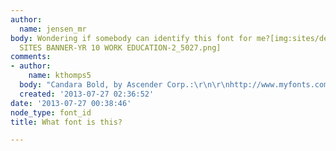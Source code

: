 ```yaml
---
author:
  name: jensen_mr
body: Wondering if somebody can identify this font for me?[img:sites/default/files/old-images/GOOGLE
  SITES BANNER-YR 10 WORK EDUCATION-2_5027.png]
comments:
- author:
    name: kthomps5
  body: "Candara Bold, by Ascender Corp.:\r\n\r\nhttp://www.myfonts.com/fonts/ascender/candara/bold/"
  created: '2013-07-27 02:36:52'
date: '2013-07-27 00:38:46'
node_type: font_id
title: What font is this?

---
```

